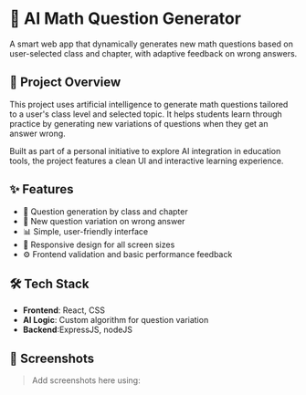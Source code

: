 # 🧠 AI Math Question Generator

A smart web app that dynamically generates new math questions based on user-selected class and chapter, with adaptive feedback on wrong answers.

## 🚀 Project Overview

This project uses artificial intelligence to generate math questions tailored to a user's class level and selected topic. It helps students learn through practice by generating new variations of questions when they get an answer wrong.

Built as part of a personal initiative to explore AI integration in education tools, the project features a clean UI and interactive learning experience.

## ✨ Features

- 🎯 Question generation by class and chapter
- 🔄 New question variation on wrong answer
- 📊 Simple, user-friendly interface
- 📱 Responsive design for all screen sizes
- ⚙️ Frontend validation and basic performance feedback

## 🛠 Tech Stack

- **Frontend**: React, CSS
- **AI Logic**: Custom algorithm for question variation
- **Backend**:ExpressJS, nodeJS

## 📸 Screenshots

> Add screenshots here using:
